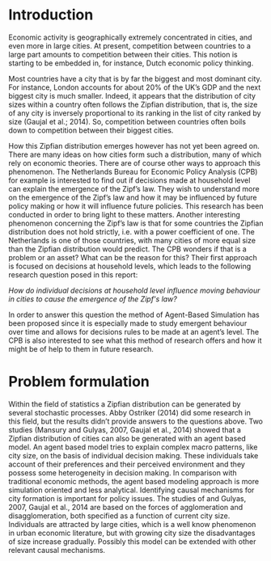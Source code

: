 # Introduction
Economic activity is geographically extremely concentrated in cities, and even more in large cities. At present, competition between countries to a large part amounts to competition between their cities. This notion is starting to be embedded in, for instance, Dutch economic policy thinking.

Most countries have a city that is by far the biggest and most dominant city. For instance, London accounts for about 20% of the UK’s GDP and the next biggest city is much smaller. Indeed, it appears that the distribution of city sizes within a country often follows the Zipfian distribution, that is, the size of any city is inversely proportional to its ranking in the list of city ranked by size (Gaujal et al.; 2014). So, competition between countries often boils down to competition between their biggest cities.

How this Zipfian distribution emerges however has not yet been agreed on. There are many ideas on how cities form such a distribution, many of which rely on economic theories. There are of course other ways to approach this phenomenon. The Netherlands Bureau for Economic Policy Analysis (CPB) for example is interested to find out if decisions made at household level can explain the emergence of the Zipf’s law. They wish to understand more on the emergence of the Zipf’s law and how it may be influenced by future policy making or how it will influence future policies. This research has been conducted in order to bring light to these matters. Another interesting phenomenon concerning the Zipf’s law is that for some countries the Zipfian distribution does not hold strictly, i.e. with a power coefficient of one. The Netherlands is one of those countries, with many cities of more equal size than the Zipfian distribution would predict. The CPB wonders if that is a problem or an asset? What can be the reason for this? Their first approach is focused on decisions at household levels, which leads to the following research question posed in this report: 

*How do individual decisions at household level influence moving behaviour in cities to cause the emergence of the Zipf's law?*

In order to answer this question the method of Agent-Based Simulation has been proposed since it is especially made to study emergent behaviour over time and allows for decisions rules to be made at an agent’s level. The CPB is also interested to see what this method of research offers and how it might be of help to them in future research.

# Problem formulation 
Within the field of statistics a Zipfian distribution can be generated by several stochastic processes. Abby Ostriker (2014) did some research in this field, but the results didn’t provide answers to the questions above.
Two studies (Mansury and Gulyas, 2007, Gaujal et al., 2014) showed that a Zipfian distribution of cities can also be generated with an agent based model. An agent based model tries to explain complex macro patterns, like city size, on the basis of individual decision making. These individuals take account of their preferences and their perceived environment and they possess some heterogeneity in decision making. In comparison with traditional economic methods, the agent based modeling approach is more simulation oriented and less analytical.
Identifying causal mechanisms for city formation is important for policy issues. The studies of and Gulyas, 2007, Gaujal et al., 2014 are based on the forces of agglomeration and disagglomeration, both specified as a function of current city size. Individuals are attracted by large cities, which is a well know phenomenon in urban economic literature, but with growing city size the disadvantages of size increase gradually. Possibly this model can be extended with other relevant causal mechanisms.
